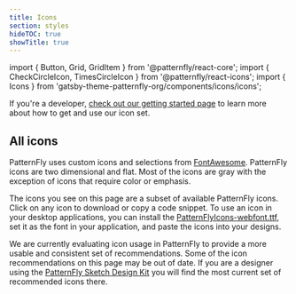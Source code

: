 ```yaml
---
title: Icons
section: styles
hideTOC: true
showTitle: true
---
```

import { Button, Grid, GridItem } from '@patternfly/react-core';
import { CheckCircleIcon, TimesCircleIcon } from '@patternfly/react-icons';
import { Icons } from 'gatsby-theme-patternfly-org/components/icons/icons';


If you're a developer, [check out our getting started page](/get-started/developers#using-styles) to learn more about how to get and use our icon set.

## All icons
PatternFly uses custom icons and selections from [FontAwesome](https://fontawesome.com/icons). PatternFly icons are two dimensional and flat. Most of the icons are gray with the exception of icons that require color or emphasis. 

The icons you see on this page are a subset of available PatternFly icons. Click on any icon to download or copy a code snippet. To use an icon in your desktop applications, you can install the [PatternFlyIcons-webfont.ttf](https://github.com/patternfly/patternfly-next/blob/master/src/patternfly/assets/pficon/pficon.ttf), set it as the font in your application, and paste the icons into your designs.

We are currently evaluating icon usage in PatternFly to provide a more usable and consistent set of recommendations. Some of the icon recommendations on this page may be out of date. If you are a designer using the [PatternFly Sketch Design Kit](https://www.patternfly.org/v4/get-started/designers) you will find the most current set of recommended icons there.

<Icons />
